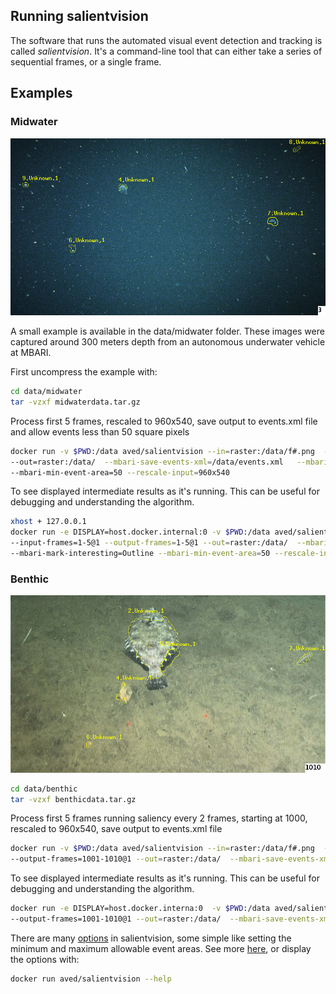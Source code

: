 ## Running salientvision

The software that runs the automated visual event detection and tracking is called *salientvision*.
It's a command-line tool that can either take a series of sequential frames, or a single frame.

 
## Examples


### Midwater 
![Midwater results](doc/img/midwaterresults000003.jpg)

A small example is available in the data/midwater folder. These images were captured around 300 meters depth from 
an autonomous underwater vehicle at MBARI.  

First uncompress the example with:
 
```bash 
cd data/midwater
tar -vzxf midwaterdata.tar.gz
```
Process first 5 frames, rescaled to 960x540,  save output to events.xml file and allow events less than 50 square pixels
```bash 
docker run -v $PWD:/data aved/salientvision --in=raster:/data/f#.png  --input-frames=1-5@1 --output-frames=1-5@1 \
--out=raster:/data/  --mbari-save-events-xml=/data/events.xml   --mbari-mark-interesting=Outline \
--mbari-min-event-area=50 --rescale-input=960x540
```



To see displayed intermediate results as it's running. This can be useful for debugging and understanding the algorithm.
```bash 
xhost + 127.0.0.1
docker run -e DISPLAY=host.docker.internal:0 -v $PWD:/data aved/salientvision --in=raster:/data/f#.png \
--input-frames=1-5@1 --output-frames=1-5@1 --out=raster:/data/  --mbari-save-events-xml=/data/events.xml \
--mbari-mark-interesting=Outline --mbari-min-event-area=50 --rescale-input=960x540 --mbari-display-results --mbari-rescale-display=640x480
```
  
### Benthic

![Benthic results](doc/img/benthicresults001010.jpg)
```bash 
cd data/benthic
tar -vzxf benthicdata.tar.gz
```
Process first 5 frames running saliency every 2 frames, starting at 1000, rescaled to 960x540,  save output to events.xml file 
```bash 
docker run -v $PWD:/data aved/salientvision --in=raster:/data/f#.png  --input-frames=1001-1010@1 \
--output-frames=1001-1010@1 --out=raster:/data/  --mbari-save-events-xml=/data/events.xml  --rescale-input=960x540
```

To see displayed intermediate results as it's running. This can be useful for debugging and understanding the algorithm.
```bash 
docker run -e DISPLAY=host.docker.interna:0  -v $PWD:/data aved/salientvision --in=raster:/data/f#.png  --input-frames=1001-1010@1 \
--output-frames=1001-1010@1 --out=raster:/data/  --mbari-save-events-xml=/data/events.xml -rescale-input=960x540
``` 

There are many [options](doc/SALIENTVISIONOPTS.md) in salientvision, some simple like setting the minimum and maximum allowable event areas.  See more [here](OPTIONS.md), or display the options with:

 ```bash 
docker run aved/salientvision --help
```
